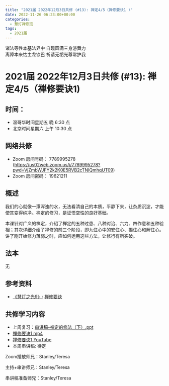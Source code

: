 ```yaml
---
title: "2021届 2022年12月3日共修 (#13): 禅定4/5（禅修要诀1 )"
date: 2022-11-26 06:23:00+00:00
categories:
  - 慧灯禅修班
tags:
  - 2021届
---
```

<!--StartFragment-->

诸法等性本基法界中 自现圆满三身游舞力\
离障本来怙主龙钦巴 祈请无垢光尊常护我

# 2021届 2022年12月3日共修 (#13): 禅定4/5（禅修要诀1)



## 时间：

* 温哥华时间星期五 晚 6:30 点
* 北京时间星期六 上午 10:30 点

## 网络共修

* Zoom 房间号码： 7789995278 (<https://us02web.zoom.us/j/7789995278?pwd=VjZmbWJFY2k2K0E5RVB2cTNIQmhqUT09>)
* Zoom 房间密码： 19621211

## 概述

我们的心就像一潭浑浊的水，无法看清自己的本质，平静下来，让杂质沉淀，才能使其变得纯净。禅定的修习，是证悟空性的良好基础。

本课针对广义的禅定，介绍了禅定的五种过患、八种对治、六力、四作意和五种验相；其次详细介绍了禅修的前三个阶段，即九住心中的安住心、摄住心和解住心。讲了刚开始修力薄弱之时，应如何运用这些方法，让修行有所突破。

## 法本

无



## 参考资料

* [《慧灯之光9》](http://huidengchanxiu.net/refs/hdzg/09): [禅修要诀](http://huidengchanxiu.net/refs/hdzg/09#%E7%A6%85%E4%BF%AE%E8%A6%81%E8%AF%80)

## **共修学习内容**

* 上周复习：[串讲稿-禅定的修法（下）.ppt](https://www.huidengvan.com/f/up/%E4%B8%B2%E8%AE%B2%E7%A8%BF-%E7%A6%85%E5%AE%9A%E7%9A%84%E4%BF%AE%E6%B3%95-%EF%BC%88%E4%B8%8B%EF%BC%89.pptx)
* [禅修要诀1 mp4](https://fohuifayu.com/index.php/huideng-jiangtang/fofa-jianxiu/chan-ding/593-l11024)
* [禅修要诀1 YouTube](https://www.youtube.com/watch?v=G4OFeksKFP8)
* 本周串讲稿: [](https://www.huidengvan.com/f/up/%E5%8D%81%E5%9C%86%E6%BB%A1%E4%B9%8B%E5%BE%97%E4%BA%BA%E8%BA%AB%E4%B8%8E%E7%94%9F%E4%B8%AD%E5%9C%9F%E4%B8%B2%E8%AE%B2%E7%A8%BF.pdf)[](https://www.huidengvan.com/f/up/%E5%8D%81%E5%9C%86%E6%BB%A1%E4%B9%8B%E4%BA%94%E6%A0%B9%E5%85%B7%E8%B6%B3%E4%B8%8E%E4%B8%9A%E9%99%85%E4%B8%8D%E9%A2%A0%E5%80%92.pptx)[](https://www.huidengvan.com/f/up/%E4%B8%B2%E8%AE%B2%E7%A8%BF-%E7%A6%85%E5%AE%9A%E7%9A%84%E5%9B%9B%E4%B8%AA%E9%98%B6%E6%AE%B5.pptx)[](https://www.huidengvan.com/f/up/%E4%B8%B2%E8%AE%B2%E7%A8%BF-%E7%A6%85%E5%AE%9A%E7%9A%84%E4%BF%AE%E6%B3%95-%EF%BC%88%E4%B8%8B%EF%BC%89.pptx)待定

Zoom播放师兄：Stanley/Teresa

主持+串讲师兄：Stanley/Teresa

串讲稿准备师兄：Stanley/Teresa

<!--EndFragment-->